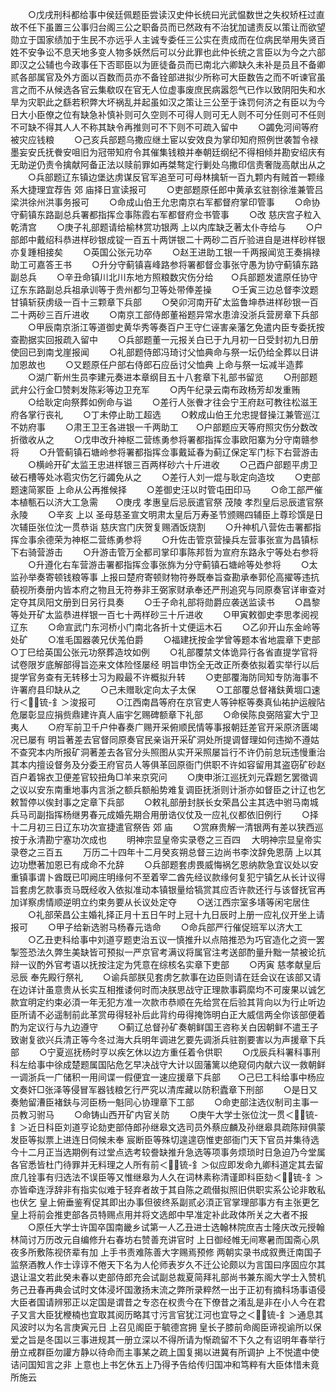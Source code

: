 <!-- { "loadSidebar": true } -->
　　○戊戌刑科都给事中侯廷佩题臣尝读汉史仲长统曰光武愠数世之失权矫枉过直故不任下虽置三公事归台阁三公之职备员而已然政有不治犹加谴责反以策让而欲望勋立于国家绩加于生民不亦远乎人主诚专委任三公实在责成而在位病民举用失贤百姓不安争讼不息天地多变人物多妖然后可以分此罪也此仲长统之言臣以为今之六部即汉之公辅也今政事任下否耶臣以为匪徒备员而已南北六卿缺久未补是员且不备卿贰各部属官及外方面以百数而员亦不备铨部进拟少所称可大臣数告之而不听谏官虽言之而不从候选各官云集欷叹在官无人位虚事废庶民病嚣怨气已作以致阴阳失和水旱为灾职此之繇若积弊大坏祸乱并起虽如汉之策让三公至于诛罚何济之有臣以为今日大小臣僚之位有缺急补慎补则可久空则不可得人则可无人则不可分任则可不任则不可缺不得其人人不称其缺令再推则可不下则不可疏入留中
　　○蠲免河间等府被灾应钱粮
　　○己亥兵部题乌撒应继土宦以安效良为掌印知府照例世袭暂令禄墨妄安氏抚餋安咀旧为冠带知府令其催集钱粮并奉朝廷纲纪不得相倾并勘安绍庆有无助逆仍责令擒献阿备正法以赎前罪如再桀骜定行剿处乌撒印信责奢陇高献出从之
　　○兵部题辽东镇边堡达虏谋反官军追至可可母林擒斩一百九颗内有贼首一颗缘系大捷理宜荐告  郊  庙择日宣读报可
　　○吏部题原任郎中黄承玄驻劄徐淮兼管吕梁洪徐州洪事务报可
　　○命成山伯王允忠南京右军都督府掌印管事
　　○命协守蓟镇东路副总兵署都指挥佥事陈霞右军都督府佥书管事
　　○改  慈庆宫子粒入乾清宫
　　○庚子礼部题请给榆林赏功银两  上以内库缺乏著太仆寺给与
　　○户部郎中戴绍科恭进样砂银成锭一百五十两饼银二十两砂二百斤验进自是进样砂样银亦复踵相接矣
　　○英国公张元功卒
　　○赵王进助工银一千两报闻览王奏捐禄助工可嘉答王书
　　○升分守蓟镇喜峰路参将署都督佥事张守愚为协守蓟镇东路副总兵
　　○辛丑命镇川北川东地方照粮数灾伤分给　　○兵部题发遣原任协守辽东东路副总兵祖承训等于贵州都匀卫等处带俸差操
　　○壬寅三边总督李汶题甘镇斩获虏级一百十三颗章下兵部
　　○癸卯河南开矿太监鲁坤恭进样砂银一百二十两砂三百斤进收
　　○南京工部侍郎董裕题异常水患渰没浙兵营房章下兵部
　　○甲辰南京浙江等道御史黄华秀等奏百户王守仁诬害亲藩乞免遣内臣专委抚按查勘据实回报疏入留中
　　○兵部题董一元报关白已于九月初一日受封初九日册使回已到南戈崖报闻
　　○礼部题侍郎冯琦讨父恤典命与祭一坛仍给全葬以日讲加恩故也
　　○又题原任户部右侍郎石应岳讨父恤典  上命与祭一坛减半造葬
　　○湖广靳州生员李建元奏进本章纲目五十八套章下礼部书留览
　　○刑部题武弁公行金□赞剌发陈彩等边卫充军
　　○丙午纪录云南布政杨芳却发重贿
　　○给耿定向祭葬如例命与谥
　　○差行人张餋才往会宁王府赵可教往松滋王府各掌行丧礼
　　○丁未停止助工超选
　　○敕成山伯王允忠提督操江兼管巡江不妨府事
　　○肃王卫王各进银一千两助工　　○户部题应天等府照灾伤分数改折徵收从之
　　○戊申改升神枢二营练勇参将署都指挥佥事欧阳寨为分守南赣参将
　　○升管蓟镇石塘岭参将署都指挥佥事戴延春为蓟辽保定军门标下右营游击
　　○横岭开矿太监王忠进样银三百两样砂六十斤进收
　　○己酉户部题平虏卫破石槽等处冰雹灾伤乞行蠲免从之
　　○差行人刘一焜与耿定向造坟
　　○吏部题速简冢臣  上命从公再推候择
　　○差御史汪以时管屯田印马
　　○命工部严催本植甎石以济大工急需　　○庚戌  孝惠皇后忌辰遣官祭  茂陵  孝烈皇后忌辰遣官祭  永陵
　　○辛亥  上以  圣母慈圣宣文明肃太皇后万寿圣节颁赐四辅臣上尊珍馔是日次辅臣张位沈一贯恭诣  慈庆宫门庆贺复赐酒饭烧割
　　○升神机八营佐击署都指挥佥事余德荣为神枢二营练勇参将
　　○升佐击管京营操兵左营事张宣为昌镇标下右骑营游击
　　○升游击管万全都司掌印事陈邦哲为宣府东路永宁等处右参将
　　○升遵化右车营游击署都指挥佥事张旆为分守蓟镇石塘岭等处参将
　　○太监孙举奏寄顿钱粮等事  上报曰楚府寄顿财物符券既奉旨查勘承奉郭伦高擢等违抗藐视所奏册内皆本府之物且无符券非王弼家财承奉还严刑追究与同原奏官详审查对定夺其凤阳文册到日另行具奏
　　○壬子命礼部将勋爵应袭送监读书
　　○昌黎等处开矿太监恭进样银一百七十两样砂三十斤进收
　　○甲寅敕御史李思孝阅视辽东
　　○命宣武门东河桥小门南北各折十丈便运木石
　　○乙卯开山东金岭等处矿
　　○准毛国器袭兄伏羗伯爵
　　○福建抚按金学曾等题本省地震章下吏部　　○丁巳给英国公张元功祭葬造坟如例
　　○礼部覆禁文体诡异行各省直提学官将试卷限岁底解部得旨迩来文体险怪屡经  明旨申饬全无改正所奏依拟着实举行以后提学官务查有无转移士习为殿最不许概拟升转
　　○吏部覆海防同知专防海事不许署府县印缺从之
　　○己未赠耿定向太子太保
　　○工部覆总督褚鈇黄堌口速行＜锍-釒＞浚报可
　　○江西南昌等府在京官吏人等钟枢等奏真仙祐护运艘阽危屡彰显应捐赀鼎建许真人庙宇乞赐碑额章下礼部
　　○命侯陈良弼陪宴大宁卫夷人
　　○府军前卫千户仲春奏广赐开采俯顺民情等事报朝廷差官开采原济匮竭况已屡有  明旨著差去官督同原奏官民亲诣开采矿洞处所提调督理如何违拗不遵姑不查究本内所报矿洞著差去各官分头照图从实开采照屡旨行不许仍前怠玩违慢重治其本内擅设督务及分委王府官员人等俱革回原衙门供职不许如容留用其盗窃矿砂赵百户着锦衣卫便差官较扭角□羊来京究问
　　○庚申浙江巡抚刘元霖题乞罢徵调之议以安东南重地事内言浙之额兵额船势难复调臣抚浙则计浙亦如督臣之计辽也乞敕暂停以俟封事之定章下兵部
　　○敕礼部册封朕长女荣昌公主其选中驸马南城兵马司副指挥杨继男春元成婚先期合用册诰仪仗及一应礼仪都依旧例行
　　○择十二月初三日辽东功次宣捷遣官祭告  郊  庙
　　○赏麻贵解一清银两有差以狭西巡按于永清勘宁塞功次成也
　　明神宗显皇帝实录卷之三百四
　大明神宗显皇帝实录卷之三百五
　　万历二十四年十二月癸亥朔总督三边尚书李汶辞免恩荫  上以其边功懋著加恩已有成命不允辞
　　○兵部题套虏畏威悔祸乞恩纳款急宜议处以安重镇事谓卜酋既已叩阙庄明缘何不至着宰二酋先经议款缘何复犯宁镇乞从长计议得旨套虏乞款事贡马既经收入依拟准动本镇银量给犒赏其应否许款还行与该督抚官再加详察虏情顺逆明立约束务要从长议处定夺
　　○送江西宗室多墡等闲宅居住
　　○礼部荣昌公主婚礼择正月十五日午时上冠十九日辰时上册一应礼仪开坐上请报可
　　○甲子给新选驸马杨春元诰命
　　○命兵部严行催促班军以济大工
　　○乙丑吏科给事中刘道亨题吏治五议一慎推升以点陪推恐为巧官造化之资一罢掣签恐法久弊生美缺皆可预拟一严京官考满议将属官注考送部酌量升黜一禁被论抗辩一议酌外官考语以抚按注定为凭意在综核名实章下吏部
　　○丙寅  慈孝献皇后忌辰  奉先殿行祭礼
　　○谕兵部朕见套虏乞款事在边臣则请在廷会议在该部又请在边详计虽意贵从长实互相推诿何时而决朕思战守正理款事羁縻均不可废果以诚乞款宜明定约束必湏一年无犯方准一次款市恭顺在先给赏在后验其背向以为行止听边臣所请不必遥制前此革赏毋得轻补后此背约毋得掩饰明白正大威信两全你该部便着酌为定议行与九边遵守
　　○蓟辽总督孙矿奏朝鲜国王咨称关白因朝鲜不遣王子致谢复欲兴兵清正等今冬过海大兵明年调进乞要先调浙兵驻劄要害以为声援章下兵部
　　○宁夏巡抚杨时亨以疾乞休以边方重任着令供职
　　○戊辰兵科署科事刑科左给事中徐成楚题属国阽危乞早决战守大计以固藩篱以绝窥伺内献六议一救朝鲜一调浙兵一广储积一用间谍一假便宜一速应援章下兵部　　○己巳工科给事中杨应文奏奸□张泽等侵冒军器钱粮乞行严究以清库藏以防积蠹章下刑部
　　○是日又奏勉留漕臣褚鈇与河臣杨一魁同心协理章下工部
　　○命吏部注选仪制司主事一员教习驸马
　　○命铸山西开矿内官关防
　　○庚午大学士张位沈一贯＜锍-釒＞近日科臣刘道亨论劾吏部侍郎孙继皋文选司员外蔡应麟及孙继皋具疏陈辩俱蒙发臣等拟票上进连日伺候未奉  宸断臣等殊切遑遑窃惟吏部衙门天下官员并集待选今十二月正当选期例有过堂点选考较誊缺推升急选等项事务烦琐时日急迫乃今堂属各官悉皆杜门待罪并无料理之人所有前＜锍-釒＞似应即发命九卿科道定其去留庶几铨事有归选法不误臣等又惟继皋为人久在词林素称清谨即科臣劾＜锍-釒＞亦皆牵连浮辞非有指实似难于轻弃者故于其自陈之疏僣拟照旧供职实系公论非敢私也伏乞  皇上俯垂鉴宥促其即出办事但彼终系副贰必湏正官掌理部事方有主张更乞  皇上将前会推吏部各员特赐点用并将文选郎中早准定补此政体所关之大者不报
　　○原任大学士许国卒国南畿乡试第一人乙丑进士选翰林院庶吉士隆庆改元授翰林简讨万历改元自编修升右春坊右赞善充讲官时  上日御经帷无间寒暑而国斋心夙夜多所敷陈视侪辈有加  上手书责难陈善大字赐焉预修  两朝实录书成叙赉迁南国子监祭酒教人作士谆谆不倦天下名为人伦师表岁久不迁公论颇以为言国曰序固应尔其退让温文若此癸未春以吏部侍郎充会试副总裁夏简拜礼部尚书兼东阁大学士入赞机务己丑春再典会试时文体浸坏国激扬末流之弊所录粹然一出于正初有摘科场事语侵大臣者国请辨邪正以定国是谓昔之专恣在权贵今在下僚昔之淆乱是非在小人今在君子又言大臣犹楩楠也宜取其阅历略其寸污言官犹江河也宜导之＜锍-釒＞通息其风波时以为名言庚寅元日  上召见阁臣于毓德宫拥  皇长子膝前命阁臣谛视谕所以保爱之旨是冬国以三事进规其一册立深以不得所请为惭疏留不下久之有诏明年春举行册立戒群臣勿讙方静以待命而主事某之疏上国复揭以进冀有所调护  上不悦遣中使诘问国知言之非  上意也上书乞休五上乃得予告给传归国冲和笃粹有大臣体惜未竟所施云
